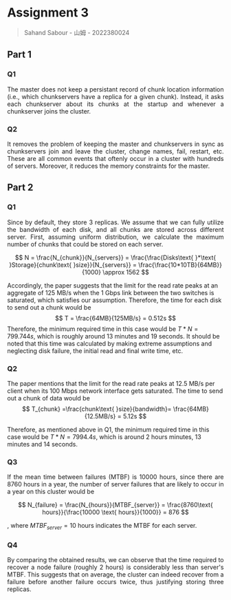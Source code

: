 # Assignment 3

> Sahand Sabour - 山姆 - 2022380024

## Part 1

### Q1

<div style="text-align: justify">The master does not keep a persistant record of  chunk location information (i.e., which chunkservers have a replica for a given chunk). Instead, it asks each chunkserver about its chunks at the startup and whenever a chunkserver joins the cluster.</div>

### Q2

<div style="text-align: justify">It removes the problem of keeping the master and chunkservers in sync as chunkservers join and leave the cluster, change names, fail, restart, etc. These are all common events that oftenly occur in a cluster with hundreds of servers. Moreover, it reduces the memory constraints for the master.</div>


## Part 2

### Q1
<div style="text-align: justify">Since by default, they store 3 replicas. We assume that we can fully utilize the bandwidth of each disk, and all chunks are stored across different server. First, assuming uniform distribution, we calculate the maximum number of chunks that could be stored on each server.</div>

$$
N = \frac{N_{chunk}}{N_{servers}} = \frac{\frac{Disks\text{ }*\text{ }Storage}{chunk\text{ }size}}{N_{servers}} = \frac{\frac{10*10TB}{64MB}}{1000} \approx 1562
$$

Accordingly,  the paper suggests that the limit for the read rate peaks at an aggregate of 125 MB/s when the 1 Gbps link between the two switches is saturated, which satisfies our assumption. Therefore, the time for each disk to send out a chunk would be
$$
T = \frac{64MB}{125MB/s} = 0.512s
$$
Therefore, the minimum required time in this case would be $T*N = 799.744s$, which is roughly around 13 minutes and 19 seconds. It should be noted that this time was calculated by making extreme assumptions and neglecting disk failure, the initial read and final write time, etc. 

### Q2

The paper mentions that the limit for the read rate peaks at 12.5 MB/s per client when its 100 Mbps network interface gets saturated. The time to send out a chunk of data would be
$$
T_{chunk} =\frac{chunk\text{ }size}{bandwidth}= \frac{64MB}{12.5MB/s} = 5.12s
$$

Therefore, as mentioned above in Q1, the minimum required time in this case would be $T*N = 7994.4s$, which is around 2 hours minutes, 13 minutes and 14 seconds.

### Q3

<div style="text-align: justify">If the mean time between failures (MTBF) is 10000 hours, since there are 8760 hours in a year, the number of server failures that are likely to occur in a year on this cluster would be</div>

$$
N_{failure} = \frac{N_{hours}}{MTBF_{server}} = \frac{8760\text{ hours}}{\frac{10000 \text{ hours}}{1000}} = 876
$$

, where $MTBF_{server} = 10$ hours indicates the MTBF for each server.

### Q4

<div style="text-align: justify">By comparing the obtained results, we can observe that the time required to recover a node failure (roughly 2 hours) is considerably less than server's MTBF. This suggests that on average, the cluster can indeed recover from a failure before another failure occurs twice, thus justifying storing three replicas. </div>

